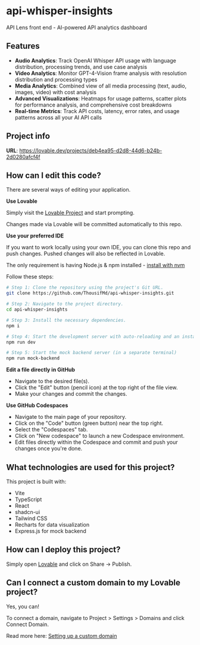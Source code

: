 # api-whisper-insights
API Lens front end - AI-powered API analytics dashboard

## Features

- **Audio Analytics**: Track OpenAI Whisper API usage with language distribution, processing trends, and use case analysis
- **Video Analytics**: Monitor GPT-4-Vision frame analysis with resolution distribution and processing types
- **Media Analytics**: Combined view of all media processing (text, audio, images, video) with cost analysis
- **Advanced Visualizations**: Heatmaps for usage patterns, scatter plots for performance analysis, and comprehensive cost breakdowns
- **Real-time Metrics**: Track API costs, latency, error rates, and usage patterns across all your AI API calls

## Project info

**URL**: https://lovable.dev/projects/deb4ea95-d2d8-44d6-b24b-2d0280afcf4f

## How can I edit this code?

There are several ways of editing your application.

**Use Lovable**

Simply visit the [Lovable Project](https://lovable.dev/projects/deb4ea95-d2d8-44d6-b24b-2d0280afcf4f) and start prompting.

Changes made via Lovable will be committed automatically to this repo.

**Use your preferred IDE**

If you want to work locally using your own IDE, you can clone this repo and push changes. Pushed changes will also be reflected in Lovable.

The only requirement is having Node.js & npm installed - [install with nvm](https://github.com/nvm-sh/nvm#installing-and-updating)

Follow these steps:

```sh
# Step 1: Clone the repository using the project's Git URL.
git clone https://github.com/ThousifMd/api-whisper-insights.git

# Step 2: Navigate to the project directory.
cd api-whisper-insights

# Step 3: Install the necessary dependencies.
npm i

# Step 4: Start the development server with auto-reloading and an instant preview.
npm run dev

# Step 5: Start the mock backend server (in a separate terminal)
npm run mock-backend
```

**Edit a file directly in GitHub**

- Navigate to the desired file(s).
- Click the "Edit" button (pencil icon) at the top right of the file view.
- Make your changes and commit the changes.

**Use GitHub Codespaces**

- Navigate to the main page of your repository.
- Click on the "Code" button (green button) near the top right.
- Select the "Codespaces" tab.
- Click on "New codespace" to launch a new Codespace environment.
- Edit files directly within the Codespace and commit and push your changes once you're done.

## What technologies are used for this project?

This project is built with:

- Vite
- TypeScript
- React
- shadcn-ui
- Tailwind CSS
- Recharts for data visualization
- Express.js for mock backend

## How can I deploy this project?

Simply open [Lovable](https://lovable.dev/projects/deb4ea95-d2d8-44d6-b24b-2d0280afcf4f) and click on Share -> Publish.

## Can I connect a custom domain to my Lovable project?

Yes, you can!

To connect a domain, navigate to Project > Settings > Domains and click Connect Domain.

Read more here: [Setting up a custom domain](https://docs.lovable.dev/tips-tricks/custom-domain#step-by-step-guide)